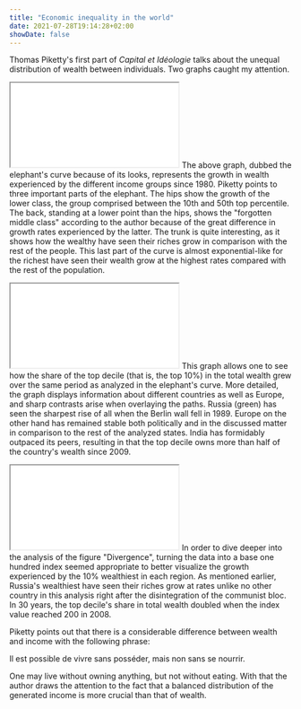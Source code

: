 ```yaml
---
title: "Economic inequality in the world"
date: 2021-07-28T19:14:28+02:00
showDate: false
---
```

Thomas Piketty's first part of _Capital et Idéologie_ talks about the unequal distribution of wealth between individuals. Two graphs caught my attention.

<script type="text/javascript">
  function iframeLoaded() {
      var iFrameID = document.getElementById('custom_resize');
      if(iFrameID) {
            iFrameID.height = "";
            iFrameID.height = iFrameID.contentWindow.document.body.scrollHeight + "px";
            window.frames[0].document.body.style.backgroundColor=window.getComputedStyle( document.body ,null).getPropertyValue('background-color')
      }   
  }
</script>

<p>
<iframe src="/elephant.html" scrolling=no id="custom_resize" onload="iframeLoaded()" allowTransparency="true"></iframe>
The above graph, dubbed the elephant's curve because of its looks, represents the growth in wealth experienced by the different income groups since 1980. Piketty points to three important parts of the elephant. The hips show the growth of the lower class, the group comprised between the 10th and 50th top percentile. The back, standing at a lower point than the hips, shows the "forgotten middle class" according to the author because of the great difference in growth rates experienced by the latter. The trunk is quite interesting, as it shows how the wealthy have seen their riches grow in comparison with the rest of the people. This last part of the curve is almost exponential-like for the richest have seen their wealth grow at the highest rates compared with the rest of the population.
</p>

<script type="text/javascript">
  function iframeLoaded1() {
      var iFrameID = document.getElementById('custom_resize1');
      if(iFrameID) {
            iFrameID.height = "";
            iFrameID.height = iFrameID.contentWindow.document.body.scrollHeight + "px";
            window.frames[1].document.body.style.backgroundColor=window.getComputedStyle( document.body ,null).getPropertyValue('background-color')
      }   
  }
</script>

<p>
<iframe src="/top10share.html" scrolling=no id="custom_resize1" onload="iframeLoaded1()" allowTransparency="true"></iframe>
This graph allows one to see how the share of the top decile (that is, the top 10%) in the total wealth grew over the same period as analyzed in the elephant's curve. More detailed, the graph displays information about different countries as well as Europe, and sharp contrasts arise when overlaying the paths. Russia (green) has seen the sharpest rise of all when the Berlin wall fell in 1989. Europe on the other hand has remained stable both politically and in the discussed matter in comparison to the rest of the analyzed states. India has formidably outpaced its peers, resulting in that the top decile owns more than half of the country's wealth since 2009.
</p>

<script type="text/javascript">
  function iframeLoaded2() {
      var iFrameID = document.getElementById('custom_resize2');
      if(iFrameID) {
            iFrameID.height = "";
            iFrameID.height = iFrameID.contentWindow.document.body.scrollHeight + "px";
            window.frames[2].document.body.style.backgroundColor=window.getComputedStyle( document.body ,null).getPropertyValue('background-color')
      }   
  }
</script>

<p>
<iframe src="/top10share_index.html" scrolling=no id="custom_resize2" onload="iframeLoaded2()" allowTransparency="true"></iframe>
In order to dive deeper into the analysis of the figure "Divergence", turning the data into a base one hundred index seemed appropriate to better visualize the growth experienced by the 10% wealthiest in each region. As mentioned earlier, Russia's wealthiest have seen their riches grow at rates unlike no other country in this analysis right after the disintegration of the communist bloc. In 30 years, the top decile's share in total wealth doubled when the index value reached 200 in 2008. 
</p>

Piketty points out that there is a considerable difference between wealth and income with the following phrase:

<div class="quote">
Il est possible de vivre sans posséder, mais non sans se nourrir.
</div>


One may live without owning anything, but not without eating. With that the author draws the attention to the fact that a balanced distribution of the generated income is more crucial than that of wealth. 
